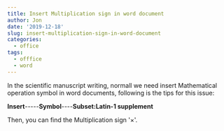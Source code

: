 ```yaml
---
title: Insert Multiplication sign in word document
author: Jon
date: '2019-12-18'
slug: insert-multiplication-sign-in-word-document
categories:
  - office
tags:
  - offfice
  - word
---
```

In the scientific manuscript writing, normall we need insert Mathematical operation symbol in word documents, following is the tips for this issue:

**Insert**-----**Symbol**----**Subset:Latin-1 supplement**

Then, you can find the Multiplication sign '$\times$'.